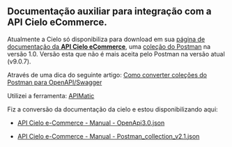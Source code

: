 ## Documentação auxiliar para integração com a **API Cielo eCommerce**.

Atualmente a Cielo só disponibiliza para download em sua [página de documentação da **API Cielo eCommerce**](https://developercielo.github.io/manual/cielo-ecommerce "página de documentação da **API Cielo eCommerce**"), uma [coleção do Postman](https://developercielo.github.io/tutorial/postman "coleção do Postman") na versão 1.0. Versão esta que não é mais aceita pelo Postman na versão atual (v9.0.7).

Através de uma dica do seguinte artigo: [Como converter coleções do Postman para OpenAPI/Swagger](https://marquesfernandes.com/desenvolvimento/como-converter-colecoes-do-postman-para-openapi-swagger/ "Como converter coleções do Postman para OpenAPI/Swagger")

Utilizei a ferramenta: [APIMatic](https://www.apimatic.io/dashboard?modal=transform "ApiMatic")


Fiz a conversão da documentação da cielo e estou disponibilizando aqui:

- [API Cielo e-Commerce - Manual - OpenApi3.0.json](https://github.com/silvairsoares/Api_Cielo_Ecommerce_3.0_Docs/blob/main/API%20Cielo%20e-Commerce%20-%20Manual%20-%20OpenApi3.0.json "API Cielo e-Commerce - Manual - OpenApi3.0.json")

- [API Cielo e-Commerce - Manual - Postman_collection_v2.1.json](https://github.com/silvairsoares/Api_Cielo_Ecommerce_3.0_Docs/blob/main/API%20Cielo%20e-Commerce%20-%20Manual%20-%20Postman_collection_v2.1.json "API Cielo e-Commerce - Manual - Postman_collection_v2.1.json")
